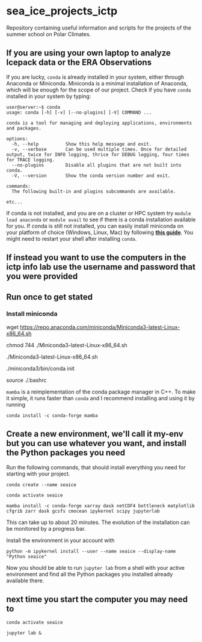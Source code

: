 # sea_ice_projects_ictp

Repository containing useful information and scripts for the projects of the summer school on Polar Climates.

## If you are using your own laptop to analyze Icepack data or the ERA Observations

If you are lucky, `conda` is already installed in your system, either through Anaconda or Miniconda. Miniconda is a minimal installation of Anaconda, which will be enough for the scope of our project. Check if you have `conda` installed in your system by typing:

```
user@server:~$ conda
usage: conda [-h] [-v] [--no-plugins] [-V] COMMAND ...

conda is a tool for managing and deploying applications, environments and packages.

options:
  -h, --help          Show this help message and exit.
  -v, --verbose       Can be used multiple times. Once for detailed output, twice for INFO logging, thrice for DEBUG logging, four times for TRACE logging.
  --no-plugins        Disable all plugins that are not built into conda.
  -V, --version       Show the conda version number and exit.

commands:
  The following built-in and plugins subcommands are available.

etc...
```
If conda is not installed, and you are on a cluster or HPC system try `module load anaconda` or `module avail` to see if there is a conda installation available for you. If conda is still not installed, you can easily install miniconda on your platform of choice (Windows, Linux, Mac) by following [**this guide**](https://docs.anaconda.com/miniconda/). You might need to restart your shell after installing `conda`. 


## If instead you want to use the computers in the ictp info lab use the username and password that you were provided

## Run once to get stated


### Install miniconda

wget https://repo.anaconda.com/miniconda/Miniconda3-latest-Linux-x86_64.sh

chmod 744 ./Miniconda3-latest-Linux-x86_64.sh

./Miniconda3-latest-Linux-x86_64.sh

./miniconda3/bin/conda init

source ./.bashrc




`mamba` is a reimplementation of the conda package manager in C++. To make it simple, it runs faster than `conda` and I recommend installing and using it by running 


```
conda install -c conda-forge mamba
```



## Create a new environment, we'll call it my-env but you can use whatever you want, and install the Python packages you need

Run the following commands, that should install everything you need for starting with your project.

```
conda create --name seaice

conda activate seaice

mamba install -c conda-forge xarray dask netCDF4 bottleneck matplotlib cfgrib zarr dask gcsfs cmocean ipykernel scipy jupyterlab
```


This can take up to about 20 minutes. The evolution of the installation can be monitored by a progress bar.

Install the environment in your account with

```
python -m ipykernel install --user --name seaice --display-name "Python seaice"
```


Now you should be able to run `jupyter lab` from a shell with your active environment and find all the Python packages you installed already available there.


## next time you start the computer you may need to 


```
conda activate seaice

jupyter lab &


```
